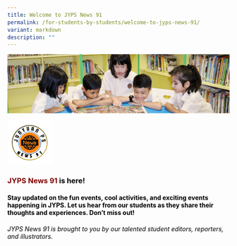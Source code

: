 ```yaml
---
title: Welcome to JYPS News 91
permalink: /for-students-by-students/welcome-to-jyps-news-91/
variant: markdown
description: ""
---
```

![](/images/banner.gif)

<img style="width:20%" src="/images/JYPS_News_91_Logo.png">

### <font color="maroon"><b>JYPS News 91 </b><font color="black">is here!

#### <font color="black">Stay updated on the fun events, cool activities, and exciting events happening in JYPS. Let us hear from our students as they share their thoughts and experiences. Don’t miss out!

###### JYPS News 91 is brought to you by our talented student editors, reporters, and illustrators.</font></font></font>